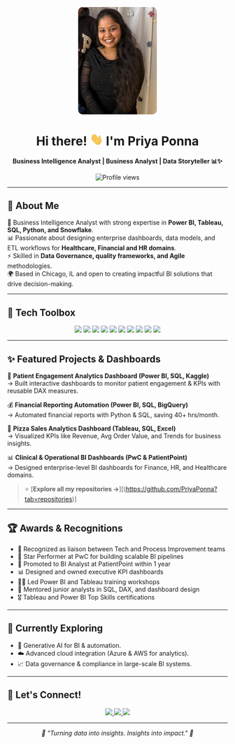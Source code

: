 <p align="center">
  <img src="WhatsApp Image 2025-09-24 at 9.59.29 PM.jpeg" width="180" style="border-radius:10px" alt="Priya Banner"/>
</p>

<h1 align="center">Hi there! <img src="https://raw.githubusercontent.com/ABSphreak/ABSphreak/master/gifs/Hi.gif" width="30"> I'm Priya Ponna</h1>

<p align="center">
  <b>Business Intelligence Analyst | Business Analyst | Data Storyteller 📊✨</b>
</p>

<p align="center">
  <img src="https://komarev.com/ghpvc/?username=PriyaPonna&style=flat-square&color=blue" alt="Profile views"/>
</p>

---

## 🚀 About Me  

🌟 Business Intelligence Analyst with strong expertise in **Power BI, Tableau, SQL, Python, and Snowflake**.  
📊 Passionate about designing enterprise dashboards, data models, and ETL workflows for **Healthcare, Financial and HR domains**.  
⚡ Skilled in **Data Governance, quality frameworks, and Agile** methodologies.  
🌍 Based in Chicago, IL and open to creating impactful BI solutions that drive decision-making.  

---

## 🧰 Tech Toolbox  

<div align="center">

<img src="https://img.shields.io/badge/PowerBI-F2C811?style=for-the-badge&logo=powerbi&logoColor=black"/>
<img src="https://img.shields.io/badge/Tableau-E97627?style=for-the-badge&logo=tableau&logoColor=white"/>
<img src="https://img.shields.io/badge/SQL-4479A1?style=for-the-badge&logo=sql&logoColor=white"/>
<img src="https://img.shields.io/badge/Python-3776AB?style=for-the-badge&logo=python&logoColor=white"/>
<img src="https://img.shields.io/badge/Snowflake-29B5E8?style=for-the-badge&logo=snowflake&logoColor=white"/>
<img src="https://img.shields.io/badge/Alteryx-0078C0?style=for-the-badge&logo=alteryx&logoColor=white"/>
<img src="https://img.shields.io/badge/Azure-0078D7?style=for-the-badge&logo=microsoftazure&logoColor=white"/>
<img src="https://img.shields.io/badge/AWS-FF9900?style=for-the-badge&logo=amazonaws&logoColor=white"/>
<img src="https://img.shields.io/badge/Git-F05032?style=for-the-badge&logo=git&logoColor=white"/>
<img src="https://img.shields.io/badge/JIRA-0052CC?style=for-the-badge&logo=jira&logoColor=white"/>

</div>

---

## ✨ Featured Projects & Dashboards  

🏥 **Patient Engagement Analytics Dashboard (Power BI, SQL, Kaggle)**  
→ Built interactive dashboards to monitor patient engagement & KPIs with reusable DAX measures.  

💰 **Financial Reporting Automation (Power BI, SQL, BigQuery)**  
→ Automated financial reports with Python & SQL, saving 40+ hrs/month.  

🍕 **Pizza Sales Analytics Dashboard (Tableau, SQL, Excel)**  
→ Visualized KPIs like Revenue, Avg Order Value, and Trends for business insights.  

📊 **Clinical & Operational BI Dashboards (PwC & PatientPoint)**  
→ Designed enterprise-level BI dashboards for Finance, HR, and Healthcare domains.  

> ⭐ [**Explore all my repositories →**][(https://github.com/PriyaPonna?tab=repositories)]

---

## 🏆 Awards & Recognitions  

- 🤝 Recognized as liaison between Tech and Process Improvement teams  
- 🏅 Star Performer at PwC for building scalable BI pipelines
- 🎉 Promoted to BI Analyst at PatientPoint within 1 year    
- 📊 Designed and owned executive KPI dashboards  
- 👩‍🏫 Led Power BI and Tableau training workshops  
- 🌟 Mentored junior analysts in SQL, DAX, and dashboard design  
- 🎖️ Tableau and Power BI Top Skills certifications  

---

## 🌱 Currently Exploring  

- 🤖 Generative AI for BI & automation.  
- ☁️ Advanced cloud integration (Azure & AWS for analytics).  
- 📈 Data governance & compliance in large-scale BI systems.  

---

## 🤝 Let's Connect!  

<div align="center">
  <a href="https://www.linkedin.com/in/priya-ponna" target="_blank">
    <img src="https://img.shields.io/badge/LinkedIn-Connect-blue?style=for-the-badge&logo=linkedin"/>
  </a>
  <a href="mailto:priyaponna2000@gmail.com">
    <img src="https://img.shields.io/badge/Email-Send%20Mail-D14836?style=for-the-badge&logo=gmail&logoColor=white"/>
  </a>
  <a href="https://public.tableau.com/app/profile/priya.ponna" target="_blank">
    <img src="https://img.shields.io/badge/Tableau-My%20Dashboards-orange?style=for-the-badge&logo=tableau"/>
  </a>
</div>

---

<p align="center">
  <em>💬 "Turning data into insights. Insights into impact." 🚀</em>
</p>
